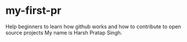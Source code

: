# my-first-pr
Help beginners to learn how github works and how to contribute to open source projects
My name is Harsh Pratap Singh.
